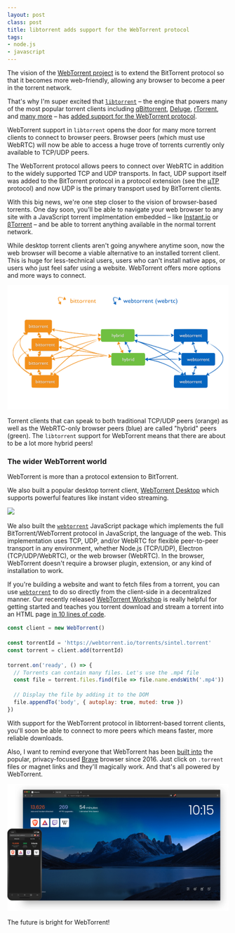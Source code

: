 ```yaml
---
layout: post
class: post
title: libtorrent adds support for the WebTorrent protocol
tags:
- node.js
- javascript
---
```


The vision of the [WebTorrent project](https://webtorrent.io) is to extend the BitTorrent protocol so that it becomes more web-friendly, allowing any browser to become a peer in the torrent network.

That's why I'm super excited that [`libtorrent`](https://www.libtorrent.org/) – the engine that powers many of the most popular torrent clients including [qBittorrent](https://www.qbittorrent.org/), [Deluge](https://deluge-torrent.org/), [rTorrent](https://github.com/rakshasa/rtorrent), and [many more](https://www.libtorrent.org/projects.html) – has [added support for the WebTorrent protocol](https://github.com/arvidn/libtorrent/pull/4123).

WebTorrent support in `libtorrent` opens the door for many more torrent clients to connect to browser peers. Browser peers (which must use WebRTC) will now be able to access a huge trove of torrents currently only available to TCP/UDP peers.

The WebTorrent protocol allows peers to connect over WebRTC in addition to the widely supported TCP and UDP transports. In fact, UDP support itself was added to the BitTorrent protocol in a protocol extension (see the [μTP](https://en.wikipedia.org/wiki/Micro_Transport_Protocol) protocol) and now UDP is the primary transport used by BitTorrent clients.

With this big news, we're one step closer to the vision of browser-based torrents. One day soon, you'll be able to navigate your web browser to any site with a JavaScript torrent implmentation embedded – like [Instant.io](https://instant.io/) or [βTorrent](https://btorrent.xyz/) – and be able to torrent anything available in the normal torrent network.

While desktop torrent clients aren't going anywhere anytime soon, now the web browser will become a viable alternative to an installed torrent client. This is huge for less-technical users, users who can't install native apps, or users who just feel safer using a website. WebTorrent offers more options and more ways to connect.

[![](/images/webtorrent-network.png)](https://webtorrent.io/faq)

Torrent clients that can speak to both traditional TCP/UDP peers (orange) as well as the WebRTC-only browser peers (blue) are called "hybrid" peers (green). The `libtorrent` support for WebTorrent means that there are about to be a lot more hybrid peers!

### The wider WebTorrent world

WebTorrent is more than a protocol extension to BitTorrent.

We also built a popular desktop torrent client, [WebTorrent Desktop](https://webtorrent.io/desktop) which supports powerful features like instant video streaming.

[![](https://webtorrent.io/img/screenshot-player.png)](https://webtorrent.io/desktop)

We also built the [`webtorrent`](https://github.com/webtorrent/webtorrent) JavaScript package which implements the full BitTorrent/WebTorrent protocol in JavaScript, the language of the web. This implementation uses TCP, UDP, and/or WebRTC for flexible peer-to-peer transport in any environment, whether Node.js (TCP/UDP), Electron (TCP/UDP/WebRTC), or the web browser (WebRTC). In the browser, WebTorrent doesn't require a browser plugin, extension, or any kind of installation to work.

If you're building a website and want to fetch files from a torrent, you can use [`webtorrent`](https://www.npmjs.com/package/webtorrent) to do so directly from the client-side in a decentralized manner. Our recently released [WebTorrent Workshop](https://webtorrent.github.io/workshop/) is really helpful for getting started and teaches you torrent download and stream a torrent into an HTML page [in 10 lines of code](https://codepen.io/ferossity/pen/NWGVZVL?editors=1010).

```js
const client = new WebTorrent()

const torrentId = 'https://webtorrent.io/torrents/sintel.torrent'
const torrent = client.add(torrentId)

torrent.on('ready', () => {
  // Torrents can contain many files. Let's use the .mp4 file
  const file = torrent.files.find(file => file.name.endsWith('.mp4'))

  // Display the file by adding it to the DOM
  file.appendTo('body', { autoplay: true, muted: true })
})
```

With support for the WebTorrent protocol in libtorrent-based torrent clients, you'll soon be able to connect to more peers which means faster, more reliable downloads.

Also, I want to remind everyone that WebTorrent has been [built into](https://support.brave.com/hc/en-us/articles/360035025231-What-extensions-are-built-into-Brave-) the popular, privacy-focused [Brave](https://brave.com) browser since 2016. Just click on `.torrent` files or magnet links and they'll magically work. And that's all powered by WebTorrent.

[![](/images/brave.webp)](https://brave.com)

The future is bright for WebTorrent!
